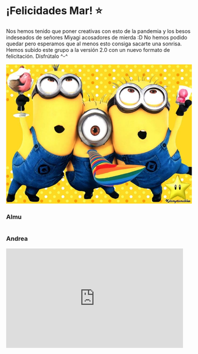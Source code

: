 # ¡Felicidades Mar! ⭐️
Nos hemos tenido que poner creativas con esto de la pandemia y los besos indeseados de señores Miyagi acosadores de mierda :D
No hemos podido quedar pero esperamos que al menos esto consiga sacarte una sonrisa. Hemos subido este grupo a la versión 2.0 con un nuevo formato de felicitación. Disfrútalo ^-^

![Esto es de Dreamworks, creo...](minion.jpg)


### Almu
```markdown

```

### Andrea

<iframe src="https://giphy.com/embed/6UrRC9SkO7HYejM9oL" width="480" height="270" frameBorder="0" class="giphy-embed" allowFullScreen />

```markdown

```

### Cibe
```markdown

```

### Elena
```markdown

```

### Laura
```markdown

```

### Merche
```markdown

```

### Paz
![Rosalías](photo_2021-01-22_17-13-05.jpg)
<img src="photo_2021-01-22_17-13-05.jpg" alt="Girl in a jacket" width="500" height="600" />

```markdown
Muchas felicidades felicidades, espero que a nominó tardar volvamos a ponernos morritos.
```

### Pili
```markdown

```

### Rebe
```markdown

```

### Ro
```markdown

```

### Susan
```markdown

```

### Truchi
```markdown

```



## Y ahora 34 pollas para que soples
![Image]()

### Disclaimer
Gracias a Bill Gates por haber comprado GitHub para integrarlo con los chips 5G que nos implanta, eso nos ha permitido crear esta web con la fuerza de nuestra mente. Te queremos, Bill.
